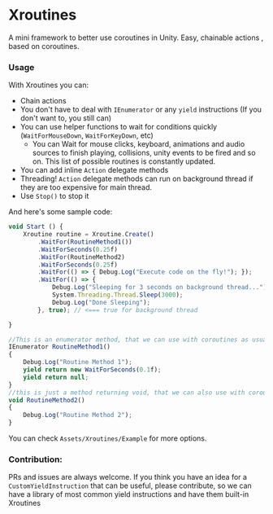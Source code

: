 # Xroutines
A mini framework to better use coroutines in Unity.
Easy, chainable actions , based on coroutines.

### Usage

With Xroutines you can:

 * Chain actions
 * You don't have to deal with `IEnumerator` or any `yield` instructions (If you don't want to, you still can)
 * You can use helper functions to wait for conditions quickly (`WaitForMouseDown`, `WaitForKeyDown`, etc)
     * You can Wait for mouse clicks, keyboard, animations and audio sources to finish playing, collisions, unity events to be fired and so on. This list of possible routines is constantly updated.
 * You can add inline `Action` delegate methods 
 * Threading! `Action` delegate methods can run on background thread if they are too expensive for main thread.
 * Use `Stop()` to stop it

And here's some sample code:

```javascript
void Start () {
    Xroutine routine = Xroutine.Create()
        .WaitFor(RoutineMethod1())
        .WaitForSeconds(0.25f)
        .WaitFor(RoutineMethod2)
        .WaitForSeconds(0.25f)
        .WaitFor(() => { Debug.Log("Execute code on the fly!"); });
        .WaitFor(() => { 
            Debug.Log("Sleeping for 3 seconds on background thread..."); 
            System.Threading.Thread.Sleep(3000); 
            Debug.Log("Done Sleeping"); 
        }, true); // <=== true for background thread

}

//This is an enumerator method, that we can use with coroutines as usual
IEnumerator RoutineMethod1()
{
    Debug.Log("Routine Method 1");
    yield return new WaitForSeconds(0.1f);
    yield return null;
}
//this is just a method returning void, that we can also use with coroutines
void RoutineMethod2()
{
    Debug.Log("Routine Method 2");
}
```

You can check `Assets/Xroutines/Example` for more options.

### Contribution:

PRs and issues are always welcome.
If you think you have an idea for a `CustomYieldInstruction` that can be useful, please contribute, so we can have a library of most common yield instructions and have them built-in Xroutines
